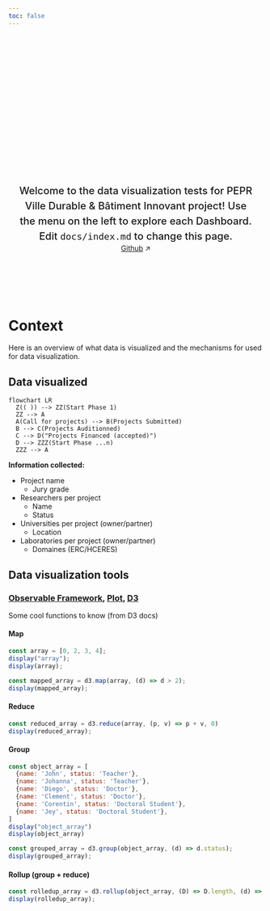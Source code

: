 ```yaml
---
toc: false
---
```


<style>

.hero {
  display: flex;
  flex-direction: column;
  align-items: center;
  font-family: var(--sans-serif);
  margin: 4rem 0 8rem;
  text-wrap: balance;
  text-align: center;
}

.hero h1 {
  margin: 2rem 0;
  max-width: none;
  font-size: 14vw;
  font-weight: 900;
  line-height: 1;
  background: linear-gradient(30deg, var(--theme-foreground-focus), currentColor);
  -webkit-background-clip: text;
  -webkit-text-fill-color: transparent;
  background-clip: text;
}

.hero h2 {
  margin: 0;
  max-width: 34em;
  font-size: 20px;
  font-style: initial;
  font-weight: 500;
  line-height: 1.5;
  color: var(--theme-foreground-muted);
}

@media (min-width: 640px) {
  .hero h1 {
    font-size: 90px;
  }
}

</style>

<div class="hero">
  <h1>PEPR VDBI Dashboards</h1>
  <h2>Welcome to the data visualization tests for PEPR Ville Durable & Bâtiment Innovant project! Use the menu on the left to explore each Dashboard. Edit&nbsp;<code style="font-size: 90%;">docs/index.md</code> to change this page.</h2>
  <a href="https://github.com/VCityTeam/PEPR-VDBI" target="_blank">Github<span style="display: inline-block; margin-left: 0.25rem;">↗︎</span></a>
</div>

# Context

Here is an overview of what data is visualized and the mechanisms for used for data visualization. 

## Data visualized
```mermaid
flowchart LR
  Z(( )) --> ZZ(Start Phase 1)
  ZZ --> A
  A(Call for projects) --> B(Projects Submitted)
  B --> C(Projects Auditionned)
  C --> D("Projects Financed (accepted)")
  D --> ZZZ(Start Phase ...n)
  ZZZ --> A
```

**Information collected:**
- Project name
  - Jury grade
- Researchers per project
  - Name
  - Status
- Universities per project (owner/partner)
  - Location
- Laboratories per project (owner/partner)
  - Domaines (ERC/HCERES)

## Data visualization tools

### [Observable Framework](https://observablehq.com/framework/), [Plot](https://observablehq.com/plot/), [D3](https://d3js.org/)

Some cool functions to know (from D3 docs)

#### Map

```js
const array = [0, 2, 3, 4];
display("array");
display(array);
```

```js echo
const mapped_array = d3.map(array, (d) => d > 2);
display(mapped_array);
```

#### Reduce

```js echo
const reduced_array = d3.reduce(array, (p, v) => p + v, 0)
display(reduced_array);
```

#### Group

```js
const object_array = [
  {name: 'John', status: 'Teacher'},
  {name: 'Johanna', status: 'Teacher'},
  {name: 'Diego', status: 'Doctor'},
  {name: 'Clement', status: 'Doctor'},
  {name: 'Corentin', status: 'Doctoral Student'},
  {name: 'Jey', status: 'Doctoral Student'},
]
display("object_array")
display(object_array)
```

```js echo
const grouped_array = d3.group(object_array, (d) => d.status);
display(grouped_array);
```

#### Rollup (group + reduce)

```js echo
const rolledup_array = d3.rollup(object_array, (D) => D.length, (d) => d.status);
display(rolledup_array);
```
